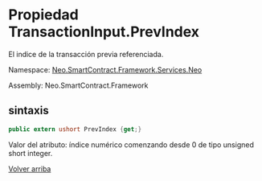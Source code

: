 # Propiedad TransactionInput.PrevIndex

El indice de la transacción previa referenciada.

Namespace: [Neo.SmartContract.Framework.Services.Neo](../../neo.md)

Assembly: Neo.SmartContract.Framework

## sintaxis

```c#
public extern ushort PrevIndex {get;}
```

Valor del atributo: índice numérico comenzando desde 0 de tipo unsigned short integer.



[Volver arriba](../TransactionInput.md)
